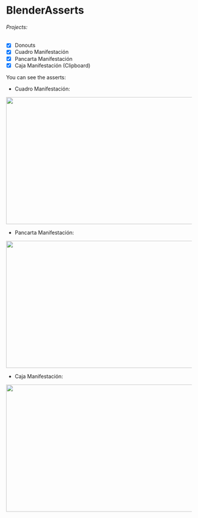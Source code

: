 # BlenderAsserts

###### Projects: 

- [x] Donouts
- [x] Cuadro Manifestación
- [x] Pancarta Manifestación
- [x] Caja Manifestación (Clipboard)

You can see the asserts:

 - Cuadro Manifestación: 
<img src="/img/BMani.png" width="630" height="344">

 - Pancarta Manifestación: 
<img src="/img/PancartaNORobots.png" width="630" height="344">

 - Caja Manifestación: 
<img src="/img/caja.png" width="630" height="344">



